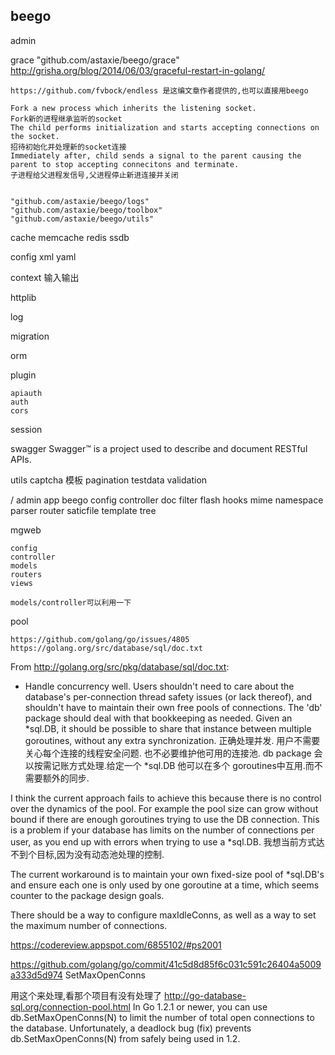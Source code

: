 beego
-----

admin
	
grace
	"github.com/astaxie/beego/grace"
	http://grisha.org/blog/2014/06/03/graceful-restart-in-golang/

	https://github.com/fvbock/endless 是这编文章作者提供的,也可以直接用beego

	Fork a new process which inherits the listening socket.
	Fork新的进程继承监听的socket
	The child performs initialization and starts accepting connections on the socket.
	招待初始化并处理新的socket连接
	Immediately after, child sends a signal to the parent causing the parent to stop accepting connecitons and terminate.
	子进程给父进程发信号,父进程停止新进连接并关闭


	"github.com/astaxie/beego/logs"
	"github.com/astaxie/beego/toolbox"
	"github.com/astaxie/beego/utils"

cache 
	memcache
	redis
	ssdb

config
	xml
	yaml

context
	输入输出

httplib

log

migration


orm

plugin

	apiauth
	auth
	cors

session

swagger
	Swagger™ is a project used to describe and document RESTful APIs.


utils
	captcha  模板
	pagination
	testdata
validation

/
	admin
	app
	beego
	config
	controller
	doc
	filter
	flash
	hooks
	mime
	namespace
	parser
	router
	saticfile
	template
	tree


mgweb

	config
	controller
	models
	routers
	views

	models/controller可以利用一下

pool

	https://github.com/golang/go/issues/4805
	https://golang.org/src/database/sql/doc.txt

From http://golang.org/src/pkg/database/sql/doc.txt:

* Handle concurrency well.  Users shouldn't need to care about the
   database's per-connection thread safety issues (or lack thereof),
   and shouldn't have to maintain their own free pools of connections.
   The 'db' package should deal with that bookkeeping as needed.  Given
   an *sql.DB, it should be possible to share that instance between
   multiple goroutines, without any extra synchronization.
   正确处理并发. 用户不需要关心每个连接的线程安全问题. 也不必要维护他可用的连接池.
   db package 会以按需记账方式处理.给定一个 *sql.DB 他可以在多个 goroutines中互用.而不需要额外的同步.

I think the current approach fails to achieve this because there is no control over the
dynamics of the pool. For example the pool size can grow without bound if there are
enough goroutines trying to use the DB connection. This is a problem if your database
has limits on the number of connections per user, as you end up with errors when trying
to use a *sql.DB.
我想当前方式达不到个目标,因为没有动态池处理的控制.

The current workaround is to maintain your own fixed-size pool of *sql.DB's and ensure
each one is only used by one goroutine at a time, which seems counter to the package
design goals.

There should be a way to configure maxIdleConns, as well as a way to set the maximum
number of connections.



https://codereview.appspot.com/6855102/#ps2001

https://github.com/golang/go/commit/41c5d8d85f6c031c591c26404a5009a333d5d974
SetMaxOpenConns

用这个来处理,看那个项目有没有处理了
	http://go-database-sql.org/connection-pool.html
	In Go 1.2.1 or newer, you can use db.SetMaxOpenConns(N) to limit the number of total open connections to the database. Unfortunately, a deadlock bug (fix) prevents db.SetMaxOpenConns(N) from safely being used in 1.2.






